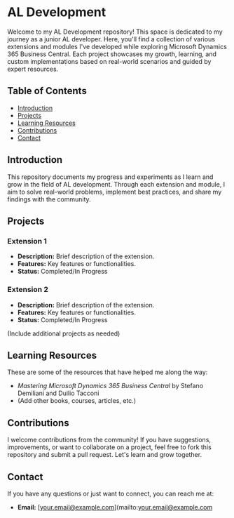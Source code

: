 # AL Development

Welcome to my AL Development repository! This space is dedicated to my journey as a junior AL developer. Here, you'll find a collection of various extensions and modules I've developed while exploring Microsoft Dynamics 365 Business Central. Each project showcases my growth, learning, and custom implementations based on real-world scenarios and guided by expert resources.

## Table of Contents

- [Introduction](#introduction)
- [Projects](#projects)
- [Learning Resources](#learning-resources)
- [Contributions](#contributions)
- [Contact](#contact)

## Introduction

This repository documents my progress and experiments as I learn and grow in the field of AL development. Through each extension and module, I aim to solve real-world problems, implement best practices, and share my findings with the community.

## Projects

### Extension 1
- **Description:** Brief description of the extension.
- **Features:** Key features or functionalities.
- **Status:** Completed/In Progress

### Extension 2
- **Description:** Brief description of the extension.
- **Features:** Key features or functionalities.
- **Status:** Completed/In Progress

(Include additional projects as needed)

## Learning Resources

These are some of the resources that have helped me along the way:

- *Mastering Microsoft Dynamics 365 Business Central* by Stefano Demiliani and Duilio Tacconi
- (Add other books, courses, articles, etc.)

## Contributions

I welcome contributions from the community! If you have suggestions, improvements, or want to collaborate on a project, feel free to fork this repository and submit a pull request. Let's learn and grow together.

## Contact

If you have any questions or just want to connect, you can reach me at:

- **Email:** [your.email@example.com](mailto:your.email@example.com
